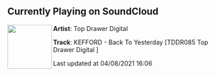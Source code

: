 ## Currently Playing on SoundCloud

[<img align="left" width="100" src="https://i1.sndcdn.com/artworks-NrZHln0t4Idl8Jtc-gePEzg-t500x500.jpg">](https://soundcloud.com/topdrawerdigital/kefford-back-to-yesterday-tddr085-top-drawer-digital)

**Artist**: Top Drawer Digital 

**Track**: KEFFORD - Back To Yesterday [TDDR085 Top Drawer Digital ]

Last updated at 04/08/2021 16:06
